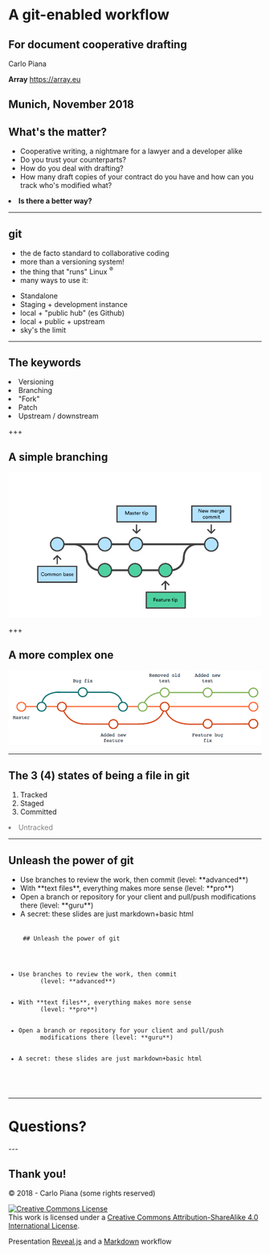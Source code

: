 # A git-enabled workflow

## For document cooperative drafting

Carlo Piana

**Array**
  https://array.eu   

Munich, November 2018
---

## What's the matter?

- Cooperative writing, a nightmare for a lawyer and a developer alike
- Do you trust your counterparts?
- How do you deal with drafting?
- How many draft copies of your contract do you have and how can you track who's modified what?
<li class="fragment"> <strong>Is there a better way?</strong></li>

---

## git

- the de facto standard to collaborative coding
- more than a versioning system!
- the thing that "runs" Linux <sup>®</sup>
- many ways to use it:
<ul>
    <li class="fragment"> Standalone</li>
    <li class="fragment"> Staging + development instance </li>
    <li class="fragment"> local + "public hub" (es Github) </li>
    <li class="fragment"> local + public + upstream </li>
    <li class="fragment"> sky's the limit </li>
</ul>

---

## The keywords

<li class="fragment">Versioning</li>
<li class="fragment">Branching</li>
<li class="fragment">"Fork"</li>
<li class="fragment">Patch</li>
<li class="fragment">Upstream / downstream</li>

+++

## A simple branching

<img class="center-img-large" src="markdown/assets/Branch.png" />

+++

## A more complex one

<img class="center-img-large" src="markdown/assets/branch-complex.png" />

---

## The 3 (4) states of being a file in git

1. Tracked
2. Staged
3. Committed
<li class="fragment" style="color:grey"> Untracked</li>

---

## Unleash the power of git
<ul>
  <li class="fragment">Use branches to review the work, then commit <span class="fragment">(level: **advanced**)</span></li>
  <li class="fragment">With **text files**, everything makes more sense <span class="fragment">(level: **pro**)</span></li>
  <li class="fragment">Open a branch or repository for your client and pull/push modifications there <span class="fragment">(level: **guru**)</span></li>
  <li class="fragment">A secret: these slides are just markdown+basic html </li>
</ul>

<code class="fragment">
    ## Unleash the power of git
    <ul>
      <li class="fragment">Use branches to review the work, then commit <span class="fragment">
      (level: **advanced**)</span></li>
      <li class="fragment">With **text files**, everything makes more sense <span class="fragment">
      (level: **pro**)</span></li>
      <li class="fragment">Open a branch or repository for your client and pull/push
      modifications there <span class="fragment">(level: **guru**)</span></li>
      <li class="fragment">A secret: these slides are just markdown+basic html </li>
    </ul>
</code>

---
<!-- .slide:  data-background-image="markdown/assets/questions.jpg"  -->

<div class="dom">
<h1>Questions?</h1>
</div>
---

## Thank you!


<div class="bottom">
<p>© 2018 - Carlo Piana (some rights reserved) </p>
<p><a rel="license" href="http://creativecommons.org/licenses/by-sa/4.0/"><img alt="Creative Commons License" style="border-width:0" src="https://i.creativecommons.org/l/by-sa/4.0/88x31.png" /></a><br />This work is licensed under a <a rel="license" href="http://creativecommons.org/licenses/by-sa/4.0/">Creative Commons Attribution-ShareAlike 4.0 International License</a>.  
</p>

Presentation [Reveal.js][81aa3153] and a [Markdown](https://daringfireball.net/projects/markdown/syntax) workflow

</div>

  [81aa3153]: https://revealjs.com/ "Reveal"
